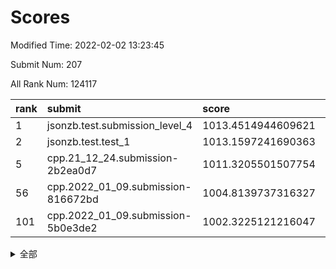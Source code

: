 # Scores

Modified Time: 2022-02-02 13:23:45

Submit Num: 207

All Rank Num: 124117

| rank |               submit               |       score        |       sigma        | pk_num |
| :--- | :--------------------------------- | :----------------- | :----------------- | :----- |
| 1    | jsonzb.test.submission_level_4     | 1013.4514944609621 | 0.8162848500898701 | 2398   |
| 2    | jsonzb.test.test_1                 | 1013.1597241690363 | 0.8286673481767789 | 2398   |
| 5    | cpp.21_12_24.submission-2b2ea0d7   | 1011.3205501507754 | 0.763778587083103  | 2401   |
| 56   | cpp.2022_01_09.submission-816672bd | 1004.8139737316327 | 0.7127546161859762 | 2400   |
| 101  | cpp.2022_01_09.submission-5b0e3de2 | 1002.3225121216047 | 0.7154806516298329 | 2395   |


<details>
<summary>全部</summary>

| rank |                 submit                 |       score        |       sigma        | pk_num |
| :--- | :------------------------------------- | :----------------- | :----------------- | :----- |
| 1    | jsonzb.test.submission_level_4         | 1013.4514944609621 | 0.8162848500898701 | 2398   |
| 2    | jsonzb.test.test_1                     | 1013.1597241690363 | 0.8286673481767789 | 2398   |
| 3    | gobigger.level_3.submission_level_3_7  | 1011.6605331343563 | 0.763691434703794  | 2395   |
| 4    | gobigger.level_3.submission_level_3_32 | 1011.6145097833668 | 0.7656785953254875 | 2398   |
| 5    | cpp.21_12_24.submission-2b2ea0d7       | 1011.3205501507754 | 0.763778587083103  | 2401   |
| 6    | gobigger.level_3.submission_level_3_27 | 1011.2347679264564 | 0.7679606971455377 | 2402   |
| 7    | gobigger.level_3.submission_level_3_5  | 1011.1412046675317 | 0.7688861617612195 | 2394   |
| 8    | gobigger.level_3.submission_level_3_24 | 1011.0679151185902 | 0.7604888604613751 | 2400   |
| 9    | gobigger.level_3.submission_level_3_40 | 1010.9673253102991 | 0.7578538386694025 | 2398   |
| 10   | gobigger.level_3.submission_level_3_17 | 1010.8601067860013 | 0.7624699368374903 | 2398   |
| 11   | gobigger.level_3.submission_level_3_2  | 1010.8082197734352 | 0.7478526328391897 | 2395   |
| 12   | gobigger.level_3.submission_level_3_22 | 1010.7804949112234 | 0.7795772230345142 | 2397   |
| 13   | gobigger.level_3.submission_level_3_16 | 1010.6695321109248 | 0.7701315257930019 | 2395   |
| 14   | gobigger.level_3.submission_level_3_33 | 1010.4097500777389 | 0.7582644515348759 | 2395   |
| 15   | gobigger.level_3.submission_level_3_8  | 1010.3974163136502 | 0.7557347108265104 | 2398   |
| 16   | gobigger.level_3.submission_level_3_0  | 1010.3429711218748 | 0.7698207459558917 | 2403   |
| 17   | gobigger.level_3.submission_level_3_44 | 1010.336159036751  | 0.7571245471523654 | 2401   |
| 18   | gobigger.level_3.submission_level_3_35 | 1010.3236761869069 | 0.7713995478855442 | 2399   |
| 19   | gobigger.level_3.submission_level_3_28 | 1010.3129605798014 | 0.7715463793278426 | 2396   |
| 20   | gobigger.level_3.submission_level_3_23 | 1010.296430495855  | 0.7552217896910448 | 2399   |
| 21   | gobigger.level_3.submission_level_3_13 | 1010.2302247256671 | 0.7472144989595136 | 2395   |
| 22   | gobigger.level_3.submission_level_3_34 | 1010.1812623108602 | 0.777460098546296  | 2402   |
| 23   | gobigger.level_3.submission_level_3_26 | 1010.1597973713606 | 0.7681705558488064 | 2399   |
| 24   | gobigger.level_3.submission_level_3_10 | 1010.1528664806214 | 0.7571214385487023 | 2398   |
| 25   | gobigger.level_3.submission_level_3_19 | 1010.1288954411439 | 0.7531205216483213 | 2396   |
| 26   | gobigger.level_3.submission_level_3_43 | 1010.0598937542876 | 0.7924563672183137 | 2401   |
| 27   | gobigger.level_3.submission_level_3_29 | 1009.9194758919907 | 0.754327881919018  | 2398   |
| 28   | gobigger.level_3.submission_level_3_1  | 1009.8520414938918 | 0.7400531899243109 | 2401   |
| 29   | gobigger.level_3.submission_level_3_37 | 1009.8337782442376 | 0.7645903332569306 | 2399   |
| 30   | gobigger.level_3.submission_level_3_9  | 1009.7854163296291 | 0.768719961731632  | 2401   |
| 31   | gobigger.level_3.submission_level_3_30 | 1009.751342697646  | 0.7577729826379481 | 2400   |
| 32   | gobigger.level_3.submission_level_3_3  | 1009.6996001213219 | 0.7426730800173487 | 2400   |
| 33   | gobigger.level_3.submission_level_3_39 | 1009.6919335959427 | 0.7359004285385695 | 2392   |
| 34   | gobigger.level_3.submission_level_3_31 | 1009.6358170901061 | 0.7623777056390671 | 2401   |
| 35   | gobigger.level_3.submission_level_3_46 | 1009.6354597293438 | 0.7625830119118864 | 2403   |
| 36   | gobigger.level_3.submission_level_3_49 | 1009.6014664384538 | 0.7685537566287772 | 2399   |
| 37   | gobigger.level_3.submission_level_3_36 | 1009.5892255263924 | 0.7555791543644578 | 2396   |
| 38   | gobigger.level_3.submission_level_3_48 | 1009.4842108940355 | 0.7550011095038388 | 2406   |
| 39   | gobigger.level_3.submission_level_3_41 | 1009.4177029709999 | 0.7466050671090374 | 2399   |
| 40   | gobigger.level_3.submission_level_3_18 | 1009.3776642603308 | 0.7595386818194553 | 2398   |
| 41   | gobigger.level_3.submission_level_3_25 | 1009.3699635249822 | 0.7693173096133764 | 2404   |
| 42   | gobigger.level_3.submission_level_3_11 | 1009.3675019456797 | 0.7368420136681907 | 2402   |
| 43   | gobigger.level_3.submission_level_3_15 | 1009.3250890700951 | 0.748935669356875  | 2400   |
| 44   | gobigger.level_3.submission_level_3_47 | 1009.2515420895508 | 0.7337521668129572 | 2399   |
| 45   | gobigger.level_3.submission_level_3_20 | 1009.2030942515023 | 0.7338958181893297 | 2397   |
| 46   | gobigger.level_3.submission_level_3_4  | 1009.1848290459926 | 0.7435101997453369 | 2399   |
| 47   | gobigger.level_3.submission_level_3_14 | 1009.026909399336  | 0.7416413785451187 | 2403   |
| 48   | gobigger.level_3.submission_level_3_45 | 1008.7277413995971 | 0.7338417143393231 | 2402   |
| 49   | gobigger.level_3.submission_level_3_6  | 1008.6338190640812 | 0.7394359390793374 | 2400   |
| 50   | gobigger.level_3.submission_level_3_38 | 1008.4883044376287 | 0.7480381212061551 | 2398   |
| 51   | gobigger.level_3.submission_level_3_21 | 1008.4562411584998 | 0.7414078532033671 | 2397   |
| 52   | gobigger.level_3.submission_level_3_42 | 1008.3934479772336 | 0.7495982393010213 | 2401   |
| 53   | gobigger.level_3.submission_level_3_12 | 1007.5304852055912 | 0.7343257023083543 | 2395   |
| 54   | gobigger.level_1.submission_level_1_36 | 1005.7533233556276 | 0.7237438632329548 | 2401   |
| 55   | gobigger.level_1.submission_level_1_10 | 1005.0105999493835 | 0.7164816820956426 | 2386   |
| 56   | cpp.2022_01_09.submission-816672bd     | 1004.8139737316327 | 0.7127546161859762 | 2400   |
| 57   | gobigger.level_1.submission_level_1_16 | 1004.7781249244216 | 0.7263835255773238 | 2394   |
| 58   | gobigger.level_1.submission_level_1_38 | 1004.3225299107067 | 0.7145239431211666 | 2396   |
| 59   | gobigger.level_1.submission_level_1_5  | 1004.3165227456686 | 0.7132413755068077 | 2399   |
| 60   | gobigger.level_1.submission_level_1_37 | 1004.2826626695708 | 0.7298152142301226 | 2398   |
| 61   | gobigger.level_1.submission_level_1_19 | 1004.2355445045007 | 0.7232706412312043 | 2399   |
| 62   | gobigger.level_1.submission_level_1_44 | 1004.2095072929981 | 0.7161963193035729 | 2401   |
| 63   | gobigger.level_1.submission_level_1_40 | 1004.1145746614328 | 0.7381573828868412 | 2397   |
| 64   | gobigger.level_1.submission_level_1_27 | 1004.1051183791628 | 0.7234472429810251 | 2398   |
| 65   | gobigger.level_1.submission_level_1_12 | 1004.0016613020415 | 0.7208338281089367 | 2399   |
| 66   | gobigger.level_1.submission_level_1_46 | 1003.9843243279864 | 0.7139385469341569 | 2402   |
| 67   | gobigger.level_1.submission_level_1_35 | 1003.875935237357  | 0.725231363601533  | 2400   |
| 68   | gobigger.level_1.submission_level_1_18 | 1003.8364570825682 | 0.718509178507382  | 2399   |
| 69   | gobigger.level_1.submission_level_1_13 | 1003.8363202523939 | 0.7253592115403803 | 2398   |
| 70   | gobigger.level_1.submission_level_1_25 | 1003.8340705183135 | 0.7259829618263633 | 2400   |
| 71   | gobigger.level_1.submission_level_1_26 | 1003.7646887969987 | 0.7260938576917112 | 2397   |
| 72   | gobigger.level_1.submission_level_1_21 | 1003.7296675894197 | 0.7179778988889433 | 2399   |
| 73   | gobigger.level_1.submission_level_1_28 | 1003.7217574118177 | 0.7189690987287112 | 2396   |
| 74   | gobigger.level_1.submission_level_1_0  | 1003.7148859608498 | 0.7167540286525365 | 2402   |
| 75   | gobigger.level_1.submission_level_1_31 | 1003.7134431219035 | 0.721842982142132  | 2397   |
| 76   | gobigger.level_1.submission_level_1_43 | 1003.7103572275852 | 0.7113711669252137 | 2395   |
| 77   | gobigger.level_1.submission_level_1_4  | 1003.6604836607596 | 0.7396295810918119 | 2397   |
| 78   | gobigger.level_1.submission_level_1_22 | 1003.6533661505432 | 0.7195196635683994 | 2401   |
| 79   | gobigger.level_1.submission_level_1_15 | 1003.6415530110879 | 0.717481889186383  | 2399   |
| 80   | gobigger.level_1.submission_level_1_42 | 1003.5978861681921 | 0.7137434851263204 | 2407   |
| 81   | gobigger.level_1.submission_level_1_48 | 1003.4976274484052 | 0.7167531537009374 | 2399   |
| 82   | gobigger.level_1.submission_level_1_23 | 1003.4700568202842 | 0.7108136125099394 | 2396   |
| 83   | gobigger.level_1.submission_level_1_1  | 1003.3450099313541 | 0.7032867587453687 | 2399   |
| 84   | gobigger.level_1.submission_level_1_39 | 1003.305273161555  | 0.7233743756863159 | 2402   |
| 85   | gobigger.level_1.submission_level_1_41 | 1003.2575758399115 | 0.7232185077592892 | 2393   |
| 86   | gobigger.level_1.submission_level_1_14 | 1003.2520563390809 | 0.7195499456025556 | 2403   |
| 87   | gobigger.level_1.submission_level_1_49 | 1003.2201020233628 | 0.7206719011837139 | 2395   |
| 88   | gobigger.level_1.submission_level_1_30 | 1003.2011644833613 | 0.7125478116565833 | 2393   |
| 89   | gobigger.level_1.submission_level_1_20 | 1003.1569082222018 | 0.7057150111094364 | 2401   |
| 90   | gobigger.level_1.submission_level_1_17 | 1003.0305585255193 | 0.7091426425162157 | 2398   |
| 91   | gobigger.level_1.submission_level_1_7  | 1003.0289603402024 | 0.7132505241046376 | 2399   |
| 92   | gobigger.level_1.submission_level_1_2  | 1003.0208188336004 | 0.7195809459632077 | 2399   |
| 93   | gobigger.level_1.submission_level_1_24 | 1002.847309341162  | 0.7100773770596007 | 2395   |
| 94   | gobigger.level_1.submission_level_1_34 | 1002.7405260097296 | 0.7146859387232012 | 2401   |
| 95   | gobigger.level_1.submission_level_1_9  | 1002.6316971658729 | 0.7175991255034375 | 2398   |
| 96   | gobigger.level_1.submission_level_1_32 | 1002.6205432509456 | 0.7149700178957371 | 2397   |
| 97   | gobigger.level_1.submission_level_1_29 | 1002.5618741386374 | 0.71520736894789   | 2399   |
| 98   | gobigger.level_1.submission_level_1_47 | 1002.5313166315229 | 0.7332772377850775 | 2401   |
| 99   | gobigger.level_1.submission_level_1_3  | 1002.4187318397737 | 0.7116465366349402 | 2401   |
| 100  | gobigger.level_1.submission_level_1_8  | 1002.4140672516655 | 0.7035897196382652 | 2399   |
| 101  | cpp.2022_01_09.submission-5b0e3de2     | 1002.3225121216047 | 0.7154806516298329 | 2395   |
| 102  | gobigger.level_1.submission_level_1_33 | 1002.1879882249857 | 0.7209177328637354 | 2405   |
| 103  | gobigger.level_1.submission_level_1_45 | 1002.187046829922  | 0.7138452716550387 | 2401   |
| 104  | gobigger.level_1.submission_level_1_6  | 1001.8987656191246 | 0.7112978841104948 | 2402   |
| 105  | gobigger.level_1.submission_level_1_11 | 1001.6591725541402 | 0.7085824159367886 | 2396   |
| 106  | gobigger.random.submission_random_24   | 996.9860764813203  | 0.708646502825204  | 2395   |
| 107  | gobigger.random.submission_random_40   | 996.7763512444926  | 0.7197283072547596 | 2398   |
| 108  | gobigger.random.submission_random_32   | 996.6626440241738  | 0.7057282819807756 | 2394   |
| 109  | gobigger.random.submission_random_23   | 996.6399329327295  | 0.7183151093833696 | 2400   |
| 110  | gobigger.random.submission_random_9    | 996.5717348729954  | 0.7027226687119453 | 2397   |
| 111  | gobigger.random.submission_random_12   | 996.5365028350362  | 0.7203000914624176 | 2398   |
| 112  | gobigger.random.submission_random_46   | 996.5347083728923  | 0.7154642914448852 | 2401   |
| 113  | gobigger.random.submission_random_5    | 996.4915541798392  | 0.7054363685562155 | 2402   |
| 114  | gobigger.random.submission_random_36   | 996.4670679669098  | 0.7001657577947429 | 2396   |
| 115  | gobigger.random.submission_random_30   | 996.4429095958131  | 0.7156302966903954 | 2399   |
| 116  | gobigger.random.submission_random_1    | 996.442463266003   | 0.7051349108578778 | 2395   |
| 117  | gobigger.random.submission_random_11   | 996.3908104099511  | 0.7085878601466539 | 2402   |
| 118  | gobigger.random.submission_random_45   | 996.372173307402   | 0.7111329228597257 | 2395   |
| 119  | gobigger.random.submission_random_44   | 996.3476677286086  | 0.7081322202240429 | 2396   |
| 120  | gobigger.random.submission_random_29   | 996.1857924492988  | 0.7191161354809917 | 2401   |
| 121  | gobigger.random.submission_random_15   | 996.1499166282233  | 0.7221548354169856 | 2402   |
| 122  | gobigger.random.submission_random_22   | 996.0982198249949  | 0.7137402461994116 | 2397   |
| 123  | gobigger.random.submission_random_19   | 996.0959599282606  | 0.7126991759270932 | 2398   |
| 124  | gobigger.random.submission_random_4    | 996.0661798413666  | 0.7164580137884209 | 2396   |
| 125  | gobigger.random.submission_random_27   | 996.0215353149655  | 0.7047064059349426 | 2401   |
| 126  | gobigger.random.submission_random_47   | 995.9948353841394  | 0.7027825268646078 | 2402   |
| 127  | gobigger.random.submission_random_2    | 995.9947926731553  | 0.7145348401148673 | 2395   |
| 128  | gobigger.random.submission_random_37   | 995.9355297071893  | 0.7022166023391454 | 2404   |
| 129  | gobigger.random.submission_random_49   | 995.930327260248   | 0.7096620189282536 | 2398   |
| 130  | gobigger.random.submission_random_13   | 995.8345502793733  | 0.7096850534756418 | 2398   |
| 131  | gobigger.random.submission_random_6    | 995.7287492939159  | 0.710230942843694  | 2401   |
| 132  | gobigger.random.submission_random_42   | 995.6929147698814  | 0.7154740080943869 | 2403   |
| 133  | gobigger.random.submission_random_48   | 995.5987495004221  | 0.708644809956506  | 2397   |
| 134  | gobigger.random.submission_random_41   | 995.5546485441541  | 0.7034302550707815 | 2400   |
| 135  | gobigger.random.submission_random_26   | 995.5435059270978  | 0.7106272570560438 | 2397   |
| 136  | gobigger.random.submission_random_34   | 995.4991522987245  | 0.7147901429969704 | 2400   |
| 137  | gobigger.random.submission_random_14   | 995.4231186925566  | 0.7070383873784489 | 2402   |
| 138  | gobigger.random.submission_random_16   | 995.4220406562172  | 0.7118080989164293 | 2400   |
| 139  | gobigger.random.submission_random_35   | 995.4049450882372  | 0.72172034104292   | 2395   |
| 140  | gobigger.random.submission_random_21   | 995.366063608501   | 0.7172274380386346 | 2400   |
| 141  | gobigger.random.submission_random_17   | 995.3076313422637  | 0.7303099850872518 | 2397   |
| 142  | gobigger.random.submission_random_28   | 995.2790889430812  | 0.6988984716516123 | 2401   |
| 143  | gobigger.random.submission_random_8    | 995.2582141372656  | 0.712547316784545  | 2389   |
| 144  | gobigger.random.submission_random_31   | 995.2335062932758  | 0.7245216025092973 | 2398   |
| 145  | gobigger.random.submission_random_33   | 995.2056087094825  | 0.7047054080185594 | 2398   |
| 146  | gobigger.random.submission_random_0    | 995.1793710373145  | 0.725804467340522  | 2394   |
| 147  | gobigger.random.submission_random_10   | 995.1740610626283  | 0.7109451269851875 | 2397   |
| 148  | gobigger.random.submission_random_39   | 994.9982656298778  | 0.7079509171174132 | 2398   |
| 149  | gobigger.random.submission_random_25   | 994.9800415687847  | 0.7142074757969593 | 2399   |
| 150  | gobigger.random.submission_random_3    | 994.9064503377414  | 0.7270307317292369 | 2399   |
| 151  | gobigger.random.submission_random_20   | 994.7182588938409  | 0.730544959803909  | 2400   |
| 152  | gobigger.random.submission_random_18   | 994.680730567766   | 0.7161323008995296 | 2393   |
| 153  | gobigger.random.submission_random_7    | 994.5367604818173  | 0.7112905402079974 | 2394   |
| 154  | gobigger.random.submission_random_38   | 994.3646803426202  | 0.7015603773776449 | 2399   |
| 155  | gobigger.random.submission_random_43   | 994.3560772053522  | 0.7194033771227334 | 2397   |
| 156  | gobigger.level_2.submission_level_2_1  | 993.5815295440502  | 0.7229456423236114 | 2399   |
| 157  | gobigger.level_2.submission_level_2_16 | 993.5405072069408  | 0.7285193001644419 | 2400   |
| 158  | gobigger.level_2.submission_level_2_40 | 993.4678137825485  | 0.7289105107603401 | 2397   |
| 159  | gobigger.level_2.submission_level_2_27 | 993.3980484627044  | 0.7400123220995681 | 2402   |
| 160  | gobigger.level_2.submission_level_2_23 | 993.3665921310659  | 0.7372793370607915 | 2400   |
| 161  | gobigger.level_2.submission_level_2_20 | 993.2130836659287  | 0.736576244101755  | 2393   |
| 162  | gobigger.level_2.submission_level_2_36 | 993.097251482667   | 0.7185613370496025 | 2398   |
| 163  | gobigger.level_2.submission_level_2_6  | 992.9797186403231  | 0.7242899905852178 | 2396   |
| 164  | gobigger.level_2.submission_level_2_21 | 992.8693376815132  | 0.7335296408233515 | 2396   |
| 165  | gobigger.level_2.submission_level_2_10 | 992.7131367020006  | 0.7512447099147097 | 2394   |
| 166  | gobigger.level_2.submission_level_2_43 | 992.7084798004428  | 0.748795124863876  | 2401   |
| 167  | gobigger.level_2.submission_level_2_30 | 992.6819505197371  | 0.7395316863894833 | 2402   |
| 168  | gobigger.level_2.submission_level_2_48 | 992.6611388395164  | 0.7319036719400629 | 2395   |
| 169  | gobigger.level_2.submission_level_2_11 | 992.5714130242137  | 0.7325505621190576 | 2397   |
| 170  | gobigger.level_2.submission_level_2_31 | 992.570284773862   | 0.7299951167523662 | 2403   |
| 171  | gobigger.level_2.submission_level_2_12 | 992.5407380473519  | 0.7483626090673087 | 2397   |
| 172  | gobigger.level_2.submission_level_2_15 | 992.4886927444535  | 0.7482587336081987 | 2396   |
| 173  | gobigger.level_2.submission_level_2_39 | 992.476235404367   | 0.7381016994815824 | 2398   |
| 174  | gobigger.level_2.submission_level_2_26 | 992.4688221924905  | 0.7453055221591262 | 2399   |
| 175  | gobigger.level_2.submission_level_2_41 | 992.3975264915607  | 0.7325901050791644 | 2395   |
| 176  | gobigger.level_2.submission_level_2_3  | 992.2241569748599  | 0.7406956413793979 | 2402   |
| 177  | gobigger.level_2.submission_level_2_19 | 992.2205058424416  | 0.7272444678896216 | 2401   |
| 178  | gobigger.level_2.submission_level_2_34 | 992.1959537216521  | 0.7273434458888929 | 2396   |
| 179  | gobigger.level_2.submission_level_2_24 | 992.1790281432646  | 0.7395935509971121 | 2397   |
| 180  | gobigger.level_2.submission_level_2_4  | 992.157836294811   | 0.7527776566063786 | 2402   |
| 181  | gobigger.level_2.submission_level_2_14 | 992.0783983512881  | 0.7432905396668426 | 2393   |
| 182  | gobigger.level_2.submission_level_2_46 | 992.0679336285549  | 0.7362360505475082 | 2399   |
| 183  | gobigger.level_2.submission_level_2_35 | 992.023232835164   | 0.7322410784463445 | 2399   |
| 184  | gobigger.level_2.submission_level_2_5  | 991.9581194198101  | 0.7475108771887556 | 2398   |
| 185  | gobigger.level_2.submission_level_2_2  | 991.9202563150988  | 0.7560447262267045 | 2398   |
| 186  | gobigger.level_2.submission_level_2_38 | 991.8918670363871  | 0.7513584893870717 | 2403   |
| 187  | gobigger.level_2.submission_level_2_13 | 991.8393593051204  | 0.7438802268185795 | 2398   |
| 188  | gobigger.level_2.submission_level_2_17 | 991.8007031542725  | 0.7268455311240944 | 2399   |
| 189  | gobigger.level_2.submission_level_2_8  | 991.7219365303724  | 0.7473967224880591 | 2398   |
| 190  | gobigger.level_2.submission_level_2_9  | 991.6926044910326  | 0.7379741886992842 | 2398   |
| 191  | gobigger.level_2.submission_level_2_28 | 991.652871498074   | 0.7393526539150587 | 2394   |
| 192  | gobigger.level_2.submission_level_2_29 | 991.6063944617297  | 0.7578283597325031 | 2396   |
| 193  | gobigger.level_2.submission_level_2_45 | 991.5996330264604  | 0.7415069112942109 | 2400   |
| 194  | gobigger.level_2.submission_level_2_44 | 991.5402352077151  | 0.7492678410783997 | 2398   |
| 195  | gobigger.level_2.submission_level_2_25 | 991.4574445663659  | 0.7471253713431427 | 2400   |
| 196  | gobigger.level_2.submission_level_2_7  | 991.3934063783877  | 0.7577519567162175 | 2397   |
| 197  | gobigger.level_2.submission_level_2_0  | 991.1609216353968  | 0.7619374703875424 | 2398   |
| 198  | gobigger.level_2.submission_level_2_49 | 991.1485333273683  | 0.7593429396068632 | 2399   |
| 199  | gobigger.level_2.submission_level_2_22 | 991.1240013124028  | 0.7431953726078852 | 2400   |
| 200  | gobigger.level_2.submission_level_2_37 | 991.0860893795156  | 0.7333813031950449 | 2396   |
| 201  | gobigger.level_2.submission_level_2_33 | 990.9465775722192  | 0.7435961360640598 | 2397   |
| 202  | gobigger.level_2.submission_level_2_42 | 990.9424843451221  | 0.735582538817229  | 2401   |
| 203  | gobigger.level_2.submission_level_2_18 | 990.4243906131795  | 0.7733466191042989 | 2393   |
| 204  | gobigger.level_2.submission_level_2_32 | 990.371611768203   | 0.7552084813946484 | 2398   |
| 205  | gobigger.level_2.submission_level_2_47 | 989.974495140104   | 0.7707874220718585 | 2401   |
| 206  | gobigger.none.submission_none_0        | 976.9481285855654  | 1.40996656941795   | 2393   |
| 207  | gobigger.none.submission_none_1        | 976.7358141268899  | 1.317894824390048  | 2398   |

</details>